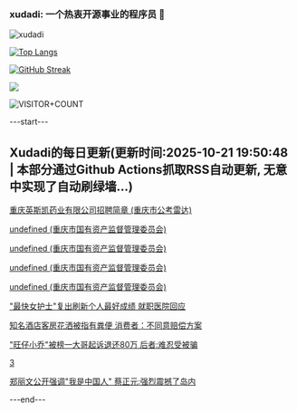 ### xudadi: 一个热衷开源事业的程序员 👋

![xudadi](https://github-readme-stats-git-masterorgs-github-readme-stats-team.vercel.app/api?username=xudadi)

[![Top Langs](https://github-readme-stats.vercel.app/api/top-langs/?username=xudadi)](https://github.com/anuraghazra/github-readme-stats)

[![GitHub Streak](https://streak-stats.demolab.com?user=xudadi&locale=zh_Hans)](https://git.io/streak-stats)

![](https://raw.githubusercontent.com/xudadi/xudadi/main/assets/github-contribution-grid-snake.svg)

![VISITOR+COUNT](https://komarev.com/ghpvc/?username=xudadi&label=VISITOR+COUNT)


---start---

## Xudadi的每日更新(更新时间:2025-10-21 19:50:48 | 本部分通过Github Actions抓取RSS自动更新, 无意中实现了自动刷绿墙...)

[重庆英斯凯药业有限公司招聘简章 (重庆市公考雷达)](https://www.gongkaoleida.com/article/2656689)

[undefined (重庆市国有资产监督管理委员会)](https://dadilab.github.io/feeds/all.xml)

[undefined (重庆市国有资产监督管理委员会)](https://dadilab.github.io/feeds/all.xml)

[undefined (重庆市国有资产监督管理委员会)](https://dadilab.github.io/feeds/all.xml)

[undefined (重庆市国有资产监督管理委员会)](https://dadilab.github.io/feeds/all.xml)

["最快女护士"复出刷新个人最好成绩 就职医院回应](https://m.163.com/news/article/KCCQNIVH0512B07B.html)

[知名酒店客房花洒被指有粪便 消费者：不同意赔偿方案](https://m.163.com/news/article/KCCU4CHN055040N3.html)

["旺仔小乔"被榜一大哥起诉退还80万 后者:难忍受被骗](https://m.163.com/news/article/KCCSEPQD053469LG.html)

[3](https://m.163.com/touch/news/sub/domestic)

[郑丽文公开强调"我是中国人" 蔡正元:强烈震撼了岛内](https://m.163.com/news/article/KCCRP9RB055080L4.html)

---end---
